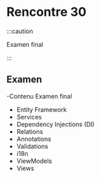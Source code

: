 # Rencontre 30

:::caution

Examen final

:::

## Examen
-Contenu Examen final 

  -  Entity Framework
  -  Services
  -  Dependency Injections (DI)
  -  Relations
  -  Annotations
  -  Validations
  -  i18n
  -  ViewModels
  -  Views
